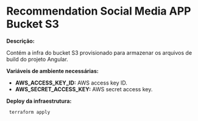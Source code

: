 # Recommendation Social Media APP Bucket S3

**Descrição:**

Contém a infra do bucket S3 provisionado para armazenar os arquivos de build do projeto Angular.

**Variáveis de ambiente necessárias:**

- **AWS_ACCESS_KEY_ID:** AWS access key ID.
- **AWS_SECRET_ACCESS_KEY:** AWS secret access key.

**Deploy da infraestrutura:**

```bash
 terraform apply
```
